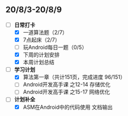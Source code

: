 ## 20/8/3-20/8/9
- [ ] **日常打卡**
  - [x] 一道算法题（2/7）
  - [x] 7点起床（2/7）
  - [ ] 玩Android每日一题（0/5）
  - [x] 下周的计划安排
  - [x] 本周计划总结
- [ ] **学习计划**
  - [x] 算法第一章（共计151页，完成进度 96/151）
  - [ ] Android开发高手课 之12-14 存储优化
  - [ ] Android开发高手课 之15-17 网络优化
- [ ] **计划补全**
   - [x] ASM在Android中的代码使用 文档输出
